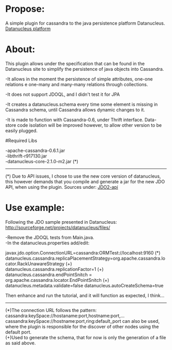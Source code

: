 # Propose:

A simple plugin for cassandra to the java persistence platform Datanucleus. 
<a href="http://www.datanucleus.org/project/download.html">Datanucleus platform</a>

# About: 

This plugin allows under the specification that can be found in the Datanucleus site to simplify the persistence of java objects into Cassandra.

-It allows in the moment the persistence of simple attributes, one-one relations e one-many and many-many relations through collections.  

-It does not support JDOQL, and I didn't test it for JPA

-It creates a datanucleus.schema every time some element is missing in Cassandra schema, until Cassandra allows dynamic changes to it.  

-It is made to function with Cassandra-0.6, under Thrift interface.
Data-store code isolation will be improved however, to allow  other version to be easily plugged. 

#Required Libs

-apache-cassandra-0.6.1.jar <br>
-libthrift-r917130.jar <br>
-datanucleus-core-2.1.0-m2.jar (*)  

----------------
(*) Due to API issues, I chose to use the new core version of datanucleus,  this however demands that you compile and generate a jar for the new JDO API, when using the plugin. Sources under:
<a href="http://www.datanucleus.org/downloads/maven2/javax/jdo/jdo2-api/2.3-ec/"> JDO2-api </a> 

# Use example:
	
Following the JDO sample presented in Datanucleus:
http://sourceforge.net/projects/datanucleus/files/

-Remove the JDOQL tests from Main.java.<br>
-In the datanucleus.properties add/edit:

   javax.jdo.option.ConnectionURL=cassandra:ORMTest://localhost:9160   (*)
   datanucleus.cassandra.replicaPlacementStrategy=org.apache.cassandra.locator.RackUnawareStrategy (+) <br>
   datanucleus.cassandra.replicationFactor=1 (+) <br>
   datanucleus.cassandra.endPointSnitch = org.apache.cassandra.locator.EndPointSnitch (+) <br>
   datanucleus.metadata.validate=false 
   datanucleus.autoCreateSchema=true 

Then enhance and run the tutorial, and it will function as expected, I think...

-----------------
(*)The connection URL follows the pattern: cassandra:keySpace://hostaname:port,hostname:port,...
   cassandra:keySpace://hostname:port,ring:default_port can also be used, where the plugin is responsible for the discover of other nodes using the default port. <br>
(+)Used to generate the schema, that for now is only the generation of a file as said above. 





